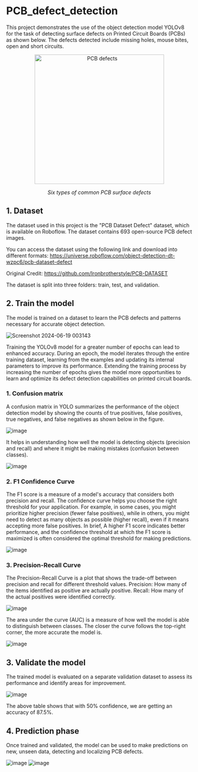 # PCB_defect_detection
This project demonstrates the use of the object detection model YOLOv8 for the task of detecting surface defects on Printed Circuit Boards (PCBs) as shown below. The defects detected include missing holes, mouse bites, open and short circuits.
<p align="center"> 
  <img src="https://www.mdpi.com/electronics/electronics-12-02821/article_deploy/html/images/electronics-12-02821-g001.png" width="350" title="PCB defects"> 
</p> 
<p align="center">
  <em>Six types of common PCB surface defects</em>
</p>

## 1. Dataset
The dataset used in this project is the "PCB Dataset Defect" dataset, which is available on Roboflow. The dataset contains 693 open-source PCB defect images.

You can access the dataset using the following link and download into different formats:
https://universe.roboflow.com/object-detection-dt-wzpc6/pcb-dataset-defect

Original Credit:
https://github.com/Ironbrotherstyle/PCB-DATASET

The dataset is split into three folders: train, test, and validation.

## 2. Train the model
The model is trained on a dataset to learn the PCB defects and patterns necessary for accurate object detection.

![Screenshot 2024-06-19 003143](https://github.com/Lenovo76/PCB-defect-detection/assets/143762427/5f68f667-e820-43cc-8793-67ccb174ba1e)

Training the YOLOv8 model for a greater number of epochs can lead to enhanced accuracy. During an epoch, the model iterates through the entire training dataset, learning from the examples and updating its internal parameters to improve its performance. Extending the training process by increasing the number of epochs gives the model more opportunities to learn and optimize its defect detection capabilities on printed circuit boards.

### 1. Confusion matrix 
A confusion matrix in YOLO summarizes the performance of the object detection model by showing the counts of true positives, false positives, true negatives, and false negatives as shown below in the figure.

![image](https://github.com/Lenovo76/PCB-defect-detection/assets/143762427/90612b40-5329-44e5-9043-5978b84c1f6d)

It helps in understanding how well the model is detecting objects (precision and recall) and where it might be making mistakes (confusion between classes).

![image](https://github.com/Lenovo76/PCB-defect-detection/assets/143762427/da26f714-2adb-446b-9d57-54692efeeddb)

### 2. F1 Confidence Curve

The F1 score is a measure of a model's accuracy that considers both precision and recall.
The confidence curve helps you choose the right threshold for your application. For example, in some cases, you might prioritize higher precision (fewer false positives), while in others, you might need to detect as many objects as possible (higher recall), even if it means accepting more false positives.
In brief, A higher F1 score indicates better performance, and the confidence threshold at which the F1 score is maximized is often considered the optimal threshold for making predictions.

![image](https://github.com/Lenovo76/PCB-defect-detection/assets/143762427/c5f496a7-933e-40c9-a3e5-30aa289df4b0)

### 3. Precision-Recall Curve

The Precision-Recall Curve is a plot that shows the trade-off between precision and recall for different threshold values.
Precision: How many of the items identified as positive are actually positive.
Recall: How many of the actual positives were identified correctly.

![image](https://github.com/Lenovo76/PCB-defect-detection/assets/143762427/aa3d1237-2bf6-4faa-bee7-161e3d052f42)


The area under the curve (AUC) is a measure of how well the model is able to distinguish between classes. The closer the curve follows the top-right corner, the more accurate the model is.

![image](https://github.com/Lenovo76/PCB-defect-detection/assets/143762427/402cef16-5f7c-497f-9e85-657f818714cd)


## 3. Validate the model

The trained model is evaluated on a separate validation dataset to assess its performance and identify areas for improvement.

![image](https://github.com/Lenovo76/PCB-defect-detection/assets/143762427/a448b393-bf9e-4801-89a6-19b4107426be)

The above table shows that with 50% confidence, we are getting an accuracy of 87.5%.

## 4. Prediction phase

Once trained and validated, the model can be used to make predictions on new, unseen data, detecting and localizing PCB defects.

![image](https://github.com/Lenovo76/PCB-defect-detection/assets/143762427/7bc62745-c51d-4a26-9158-0975fa73e404)
![image](https://github.com/Lenovo76/PCB-defect-detection/assets/143762427/475a1889-d541-408d-acab-8e416de9f9da)


